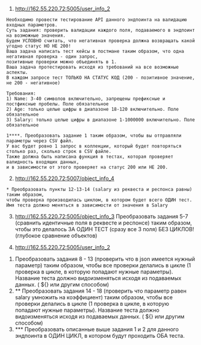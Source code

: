 
1. http://162.55.220.72:5005/user_info_2
```
Необходимо провести тестирование API данного эндпоинта на валидацию входных параметров.
Суть задания: проверить валидации каждого поля, подаваемого в эндпоинт на возможные значения. 
Будем УСЛОВНО считать, что негативная проверка должна возвращать какой угодно статус НО НЕ 200! 
Ваша задача написать тест кейсы в постмане таким образом, что одна негативная проверка - один запрос, 
позитивные проверки можно объединять в 1. 
Ваша задача протестировать исходя из требований на все возможные аспекты.
В каждом запросе тест ТОЛЬКО НА СТАТУС КОД (200 - позитивное значение, не 200 - негативное)
```
```
Требования:
1) Name: 3-40 символов включительно, запрещены префиксные и постфиксные пробелы. Поле обязательное
2) Age: только целые цифры в диапазоне 18-120 включительно. Поле обязательное
3) Salary: только целые цифры в диапазоне 1-1000000 включительно. Поле обязательное
```
```
1****. Преобразовать задание 1 таким образом, чтобы вы отправляли параметры через CSV файл. 
У вас будет ровно 1 запрос в коллекции, который будет повторяться столько раз, сколько строк в CSV файле. 
Также должна быть написана функция в тестах, которая проверяет валидность входящих данных,
и в зависимости от этого проверяет на статус 200 или НЕ 200.
```

2. http://162.55.220.72:5007/object_info_4
```
* Преобразовать пункты 12-13-14 (salary из реквеста и респонса равны) таким образом, 
чтобы проверка производилась циклом, в котором будет всего ОДИН тест. 
Имя теста должно меняться в зависимости от значения в Salary
```

3. http://162.55.220.72:5005/object_info_3
 Преобразовать задания 5-7 (сравнить идентичные поля в реквесте и респонсе) таким образом, чтобы это делалось ЗА ОДИН ТЕСТ (сразу все 3 поля) БЕЗ ЦИКЛОВ! (глубокое сравнение объектов)

4. http://162.55.220.72:5005/user_info_2
1)  Преобразовать задания 8 - 13 (проверить что в json имеется нужный параметр) таким образом, чтобы все проверки делались в цикле (1 проверка в цикле, в которую попадают нужные параметры). Название теста должно видоизменяться исходя из подаваемых данных. ( ${}  или другим способом)
2) ** Преобразовать задания 14 - 18 (проверить что параметр равен salary умножить на коэффициент) таким образом, чтобы все проверки делались в цикле (1 проверка в цикле, в которую попадают нужные параметры). Название теста должно видоизменяться исходя из подаваемых данных. ( ${}  или другим способом)
3) *** Преобразовать описанные выше задания 1 и 2 для данного эндпоинта в ОДИН ЦИКЛ, в котором будут проходить ОБА теста.
